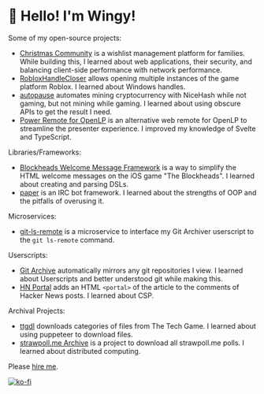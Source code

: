 # 👋 Hello! I'm Wingy!

Some of my open-source projects:
* [Christmas Community](https://github.com/Wingysam/Christmas-Community) is a wishlist management platform for families. While building this, I learned about web applications, their security, and balancing client-side performance with network performance.
* [RobloxHandleCloser](https://github.com/Wingysam/RobloxHandleCloser) allows opening multiple instances of the game platform Roblox. I learned about Windows handles.
* [autopause](https://github.com/Wingysam/autopause) automates mining cryptocurrency with NiceHash while not gaming, but not mining while gaming. I learned about using obscure APIs to get the result I need.
* [Power Remote for OpenLP](https://github.com/Wingysam/openlp-power-remote) is an alternative web remote for OpenLP to streamline the presenter experience. I improved my knowledge of Svelte and TypeScript.

Libraries/Frameworks:
* [Blockheads Welcome Message Framework](https://github.com/Wingysam/wm-framework) is a way to simplify the HTML welcome messages on the iOS game "The Blockheads". I learned about creating and parsing DSLs.
* [paper](https://github.com/Wingysam/paper) is an IRC bot framework. I learned about the strengths of OOP and the pitfalls of overusing it.

Microservices:
* [git-ls-remote](https://github.com/Wingysam/git-ls-remote) is a microservice to interface my Git Archiver userscript to the `git ls-remote` command.

Userscripts:
* [Git Archive](https://gist.github.com/53459985cf9feb9b235c6c183b06546d) automatically mirrors any git repositories I view. I learned about Userscripts and better understood git while making this.
* [HN Portal](https://gist.github.com/4e4279cfcd00e14d918c1f8d9f5c74c4) adds an HTML `<portal>` of the article to the comments of Hacker News posts. I learned about CSP.

Archival Projects:
* [ttgdl](https://github.com/Wingysam/ttgdl) downloads categories of files from The Tech Game. I learned about using puppeteer to download files.
* [strawpoll.me Archive](https://github.com/Wingysam/strawpoll.me-Archive) is a project to download all strawpoll.me polls. I learned about distributed computing.

Please [hire me](https://wingysam.xyz/hire).

[![ko-fi](https://www.ko-fi.com/img/githubbutton_sm.svg)](https://ko-fi.com/C1C2347HB)
